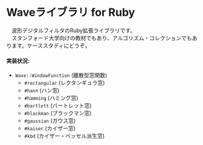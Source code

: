 # Waveライブラリ for Ruby

　波形デジタルフィルタのRuby拡張ライブラリです。  
　スタンフォード大学向けの教材でもあり、アルゴリズム・コレクションでもあります。ケーススタディにどうぞ。  

#### 実装状況:
* `Wave::WindowFunction` (離散型窓関数)  
    * `#rectangular` (レクタンギュラ窓)  
    * `#hann` (ハン窓)  
    * `#hamming` (ハミング窓)  
    * `#bartlett` (バートレット窓)  
    * `#blackman` (ブラックマン窓)  
    * `#gaussian` (ガウス窓)  
    * `#kaiser` (カイザー窓)  
    * `#kbd` (カイザー・ベッセル派生窓)  
